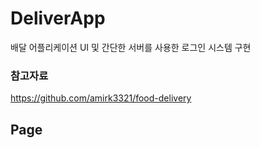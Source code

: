 # DeliverApp
배달 어플리케이션 UI 및 간단한 서버를 사용한 로그인 시스템 구현

### 참고자료
https://github.com/amirk3321/food-delivery

## Page



